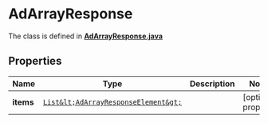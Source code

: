 

# AdArrayResponse

The class is defined in **[AdArrayResponse.java](../../src/main/java/org/openapitools/model/AdArrayResponse.java)**

## Properties

Name | Type | Description | Notes
------------ | ------------- | ------------- | -------------
**items** | [`List&lt;AdArrayResponseElement&gt;`](AdArrayResponseElement.md) |  |  [optional property]



